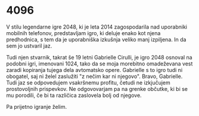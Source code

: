 # 4096

V stilu legendarne igre 2048, ki je leta 2014 zagospodarila nad uporabniki mobilnih telefonov,
predstavljam igro, ki deluje enako kot njena predhodnica, s tem da je uporabniška izkušnja
veliko manj izpiljena.
In da sem jo ustvaril jaz.

Tudi njen stvarnik, takrat še 19 letni Gabrielle Cirulli, je igro 2048 osnoval na podobni igri,
imenovani 1024, tako da se moja morebitno omadeževana vest zaradi kopiranja tujega dela
avtomatsko opere.
Gabrielle s to igro tudi ni obogatel, saj ni želel zaslužiti "z nečim kar ni njegovo".
Bravo, Gabrielle.
Tudi jaz se odpovedujem vsakršnemu profitu, četudi ne izkjučujem prostovoljnih prispevkov.
Ne odgovovarjam pa na grenke občutke, ki bi se mu porodili, če bi ta različica zaslovela bolj
od njegove.

Pa prijetno igranje želim.
